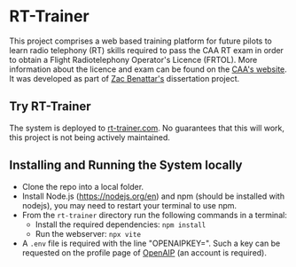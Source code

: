 # RT-Trainer
This project comprises a web based training platform for future pilots to learn radio telephony (RT) skills required to pass the CAA RT exam in order to obtain a Flight Radiotelephony Operator's Licence (FRTOL). More information about the licence and exam can be found on the [CAA's website](https://www.caa.co.uk/general-aviation/pilot-licences/flight-radio-telephony-operator-licence/). It was developed as part of [Zac Benattar's](https://github.com/zcbntr) dissertation project.
## Try RT-Trainer
The system is deployed to [rt-trainer.com](https://www.rt-trainer.com). No guarantees that this will work, this project is not being actively maintained.
## Installing and Running the System locally
- Clone the repo into a local folder.
- Install Node.js (https://nodejs.org/en) and npm (should be installed with nodejs), you may need to restart your terminal to use npm.
- From the `rt-trainer` directory run the following commands in a terminal:
	- Install the required dependencies: `npm install`
	- Run the webserver: `npx vite`
- A `.env` file is required with the line "OPENAIPKEY=<an OpenAIP client key>". Such a key can be requested on the profile page of [OpenAIP](https://www.openaip.net/users/clients#tab-clients) (an account is required).
